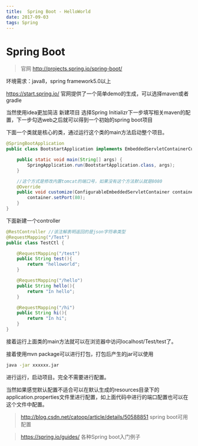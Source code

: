 ```yaml
---
title:  Spring Boot - HelloWorld
date: 2017-09-03
tags: Spring
---
```

# Spring Boot

> 官网 http://projects.spring.io/spring-boot/

环境需求：java8，spring framework5.0以上

https://start.spring.io/ 官网提供了一个简单demo的生成，可以选择maven或者gradle

当然使用idea更加简洁
新建项目 选择Spring Initializr下一步填写相关maven的配置，下一步勾选web之后就可以得到一个初始的spring boot项目

下面一个类就是核心的类，通过运行这个类的main方法启动整个项目。
```java
@SpringBootApplication
public class BootstartApplication implements EmbeddedServletContainerCustomizer{

	public static void main(String[] args) {
		SpringApplication.run(BootstartApplication.class, args);
	}

	//这个方式是修改内置tomcat的端口号，如果没有这个方法默认就是8080
	@Override
	public void customize(ConfigurableEmbeddedServletContainer container){
		container.setPort(80);
	}
}
```
下面新建一个controller
```java
@RestController //该注解表明返回的是json字符串类型
@RequestMapping("/Test")
public class TestCtl {

    @RequestMapping("/test")
    public String test(){
        return "helloworld";
    }

    @RequestMapping("/hello")
    public String hello(){
        return "In hello";
    }

    @RequestMapping("/hi")
    public String hi(){
        return "In hi";
    }
}
```

接着运行上面类的main方法就可以在浏览器中访问localhost/Test/test了。

接着使用mvn package可以进行打包，打包后产生的jar可以使用
```bash
java -jar xxxxxx.jar
```
进行运行，启动项目。完全不需要进行配置。

当然如果感觉默认配置不适合可以在默认生成的resources目录下的application.properties文件里进行配置，如上面代码中进行的端口配置也可以在这个文件中配置。

> http://blog.csdn.net/catoop/article/details/50588851 spring boot可用配置

> https://spring.io/guides/ 各种Spring boot入门例子
